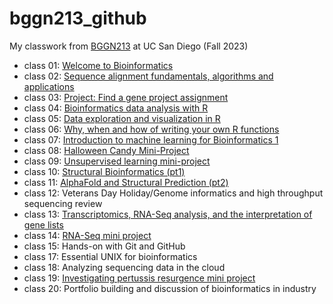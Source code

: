# bggn213_github
My classwork from [BGGN213](https://bioboot.github.io/bggn213_F23/) at UC San Diego (Fall 2023)

- class 01: [Welcome to Bioinformatics](https://github.com/Jiachen24/bggn213_github/tree/main/week1)
- class 02: [Sequence alignment fundamentals, algorithms and applications](https://github.com/Jiachen24/bggn213_github/tree/main/week1)
- class 03: [Project: Find a gene project assignment](https://github.com/Jiachen24/bggn213_github/tree/main/week2)
- class 04: [Bioinformatics data analysis with R](https://github.com/Jiachen24/bggn213_github/tree/main/week2)
- class 05: [Data exploration and visualization in R](https://github.com/Jiachen24/bggn213_github/tree/main/class05)
- class 06: [Why, when and how of writing your own R functions](https://github.com/Jiachen24/bggn213_github/tree/main/class06)
- class 07: [Introduction to machine learning for Bioinformatics 1](https://github.com/Jiachen24/bggn213_github/tree/main/class07)
- class 08: [Halloween Candy Mini-Project](https://github.com/Jiachen24/bggn213_github/tree/main/class08)
- class 09: [Unsupervised learning mini-project](https://github.com/Jiachen24/bggn213_github/tree/main/class09)
- class 10: [Structural Bioinformatics (pt1)](https://github.com/Jiachen24/bggn213_github/tree/main/class10)
- class 11: [AlphaFold and Structural Prediction (pt2)](https://github.com/Jiachen24/bggn213_github/tree/main/class11)
- class 12: Veterans Day Holiday/Genome informatics and high throughput sequencing review
- class 13: [Transcriptomics, RNA-Seq analysis, and the interpretation of gene lists](https://github.com/Jiachen24/bggn213_github/tree/main/class13)
- class 14: [RNA-Seq mini project](https://github.com/Jiachen24/bggn213_github/blob/main/class14/class14.pdf)
- class 15: Hands-on with Git and GitHub
- class 17: Essential UNIX for bioinformatics 
- class 18: Analyzing sequencing data in the cloud
- class 19: [Investigating pertussis resurgence mini project](https://github.com/Jiachen24/bggn213_github/tree/main/class19)
- class 20: Portfolio building and discussion of bioinformatics in industry
